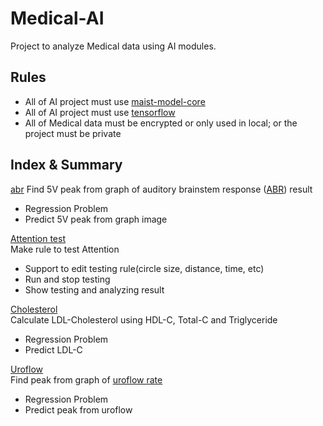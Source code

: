 # Medical-AI

Project to analyze Medical data using AI modules.

## Rules
- All of AI project must use [maist-model-core](https://github.com/Yonsei-Maist/maist-model-core.git)
- All of AI project must use [tensorflow](https://www.tensorflow.org/)
- All of Medical data must be encrypted or only used in local; or the project must be private

## Index & Summary
[abr](https://github.com/Yonsei-Maist/Medical-AI/tree/main/abr)
Find 5V peak from graph of auditory brainstem response ([ABR](https://en.wikipedia.org/wiki/Auditory_brainstem_response)) result  
- Regression Problem
- Predict 5V peak from graph image
  
[Attention test](https://github.com/Yonsei-Maist/Medical-AI/tree/main/attention-test)  
Make rule to test Attention  
- Support to edit testing rule(circle size, distance, time, etc)
- Run and stop testing
- Show testing and analyzing result
  
[Cholesterol](https://github.com/Yonsei-Maist/Medical-AI/tree/main/cholesterol)  
Calculate LDL-Cholesterol using HDL-C, Total-C and Triglyceride  
- Regression Problem
- Predict LDL-C
  
[Uroflow](https://github.com/Yonsei-Maist/Medical-AI/tree/main/uroflow)  
Find peak from graph of [uroflow rate](https://en.wikipedia.org/wiki/Urine_flow_rate)
- Regression Problem
- Predict peak from uroflow
